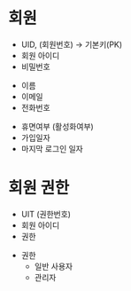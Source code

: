 # 회원
* UID, (회원번호) -> 기본키(PK)
* 회원 아이디
* 비밀번호
- 이름
- 이메일
- 전화번호
* 휴면여부 (활성화여부)
* 가입일자
* 마지막 로그인 일자


# 회원 권한
- UIT (권한번호)
- 회원 아이디
- 권한

* 권한
    - 일반 사용자
    - 관리자